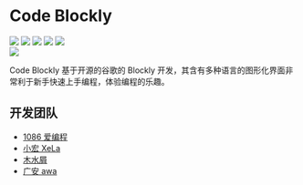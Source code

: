 # Code Blockly

 <p>
    <a href="https://github.com/code-dream-star/code-blockly/blob/main/licence"><img src="https://img.shields.io/github/license/code-dream-star/code-blockly"></a>
    <a href="https://github.com/code-dream-star/code-blockly/"><img src="https://img.shields.io/github/stars/code-dream-star/code-blockly"></a>
    <a href="https://github.com/code-dream-star/code-blockly/"><img src="https://img.shields.io/github/forks/code-dream-star/code-blockly"></a>
    <a href="https://github.com/code-dream-star/code-blockly/issues"><img src="https://img.shields.io/github/issues/code-dream-star/code-blockly"></a>
    <a href="https://github.com/code-dream-star/code-blockly/pulls"><img src="https://img.shields.io/github/issues-pr/code-dream-star/code-blockly"></a></br>
 <img src=https://img.shields.io/badge/author-1086_loves_programming-blue />
</p>

Code Blockly 基于开源的谷歌的 Blockly 开发，其含有多种语言的图形化界面非常利于新手快速上手编程，体验编程的乐趣。

## 开发团队

-   [1086 爱编程](https://github.com/1086-loves-programming)
-   [小宏 XeLa](https://github.com/xiaohong2022)
-   [木水屑](https://github.com/123213123123)
-   [广安 awa](https://github.com/guanganawa)

